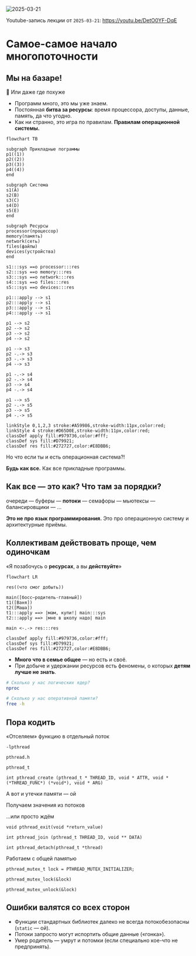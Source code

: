 
![2025-03-21](https://github.com/user-attachments/assets/06c1c161-6ff5-4ca3-86e7-f67c9251c673)

Youtube-запись лекции от ```2025-03-21```: https://youtu.be/DetO0YF-DqE

# Самое-самое начало многопоточности

## Мы на базаре!
👾 Или даже где похуже

- Программ много, это мы уже знаем.
- Постоянная **битва за ресурсы**: время процессора, доступы, данные, память, да что угодно.
- Как ни странно, это игра по правилам. **Правилам операционной системы.**

```mermaid
flowchart TB

subgraph Прикладные пограммы
p1((1))
p2((2))
p3((3))
p4((4))
end

subgraph Система
s1(A)
s2(B)
s3(C)
s4(D)
s5(E)
end

subgraph Ресурсы
processor(процессор)
memory(память)
network(сеть)
files(файлы)
devices(устройства)
end

s1:::sys ==o processor:::res
s2:::sys ==o memory:::res
s3:::sys ==o network:::res
s4:::sys ==o files:::res
s5:::sys ==o devices:::res

p1:::apply --> s1
p2:::apply --> s1
p3:::apply --> s1
p4:::apply --> s1

p1 --> s2
p2 --> s2
p3 --> s2
p4 --> s2

p1 --> s3
p2 -.-> s3
p3 -.-> s3
p4 --> s3

p1 -.-> s4
p2 -.-> s4
p3 --> s4
p4 -.-> s4

p1 --> s5
p2 -.-> s5
p3 --> s5
p4 -.-> s5

linkStyle 0,1,2,3 stroke:#A59986,stroke-width:11px,color:red;
linkStyle 4 stroke:#D65D0E,stroke-width:11px,color:red;
classDef apply fill:#979736,color:#fff;
classDef sys fill:#D79921;
classDef res fill:#272727,color:#E8DBB6;

```

Но что если ты и есть операционная система?!

**Будь как все.** Как все прикладные программы.

## Как все — это как? Что там за порядки?

очереди — буферы — **потоки** — семафоры — мьютексы — балансировщики — …


**Это не про язык программирования.**
Это про операционную систему и архитектурные приёмы.


## Коллективам действовать проще, чем одиночкам


«Я позабочусь о **ресурсах**, а вы **действуйте**»


```mermaid
flowchart LR

res((что смог добыть))

main([босс–родитель-главный])
t1([Ваня])
t2([Маша])
t1:::apply ==> |мам, купи!| main:::sys
t2:::apply ==> |мне в школу надо| main

main <-.-> res:::res

classDef apply fill:#979736,color:#fff;
classDef sys fill:#D79921;
classDef res fill:#272727,color:#E8DBB6;

```

- **Много что в семье общее** — но есть и своё.
- При добыче и удержании ресурсов есть феномены, о которых **детям лучше не знать**.

```bash
# Сколько у нас логических ядер?
nproc

# Сколько у нас оперативной памяти?
free -h
```

## Пора кодить


«Отселяем» функцию в отдельный поток


`-lpthread`

`pthread.h`

`pthread_t`

`int pthread_create (pthread_t * THREAD_ID, void * ATTR, void *(*THREAD_FUNC*) (*void*), void * ARG)`


А вот и утечки памяти — ой


Получаем значения из потоков


…или просто ждём


`void pthread_exit(void *return_value)`

`int pthread_join (pthread_t THREAD_ID, void ** DATA)`

`int pthread_detach(pthread_t *thread)`


Работаем с общей памятью


`pthread_mutex_t lock = PTHREAD_MUTEX_INITIALIZER;`

`pthread_mutex_lock(&lock)`

`pthread_mutex_unlock(&lock)`

## Ошибки валятся со всех сторон

- Функции стандартных библиотек далеко не всегда потокобезопасны (`static` — ой).
- Потоки запросто могут испортить общие данные («гонка»).
- Умер родитель — умрут и потомки (если специально кое-что не предпринять).
